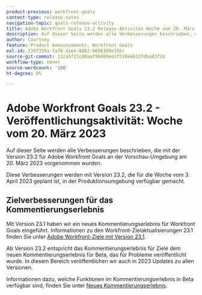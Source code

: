 ```yaml
---
product-previous: workfront-goals
content-type: release-notes
navigation-topic: goals-release-activity
title: Adobe Workfront Goals 23.2 Release-Aktivität Woche vom 20. März 2023
description: Auf dieser Seite werden alle Verbesserungen beschrieben, die mit der Version 23.2 für Adobe Workfront Goals an der Vorschau-Umgebung vorgenommen wurden. Diese Verbesserungen werden in der Woche vom 20. März 2023 in der Produktionsumgebung verfügbar gemacht.
author: Courtney
feature: Product Announcements, Workfront Goals
exl-id: 2397339a-7a78-41ee-8882-0606309e356c
source-git-commit: 112a5f21c80aaf9b689ee1f518ee633fdba82f3d
workflow-type: tm+mt
source-wordcount: '180'
ht-degree: 0%

---
```


# Adobe Workfront Goals 23.2 - Veröffentlichungsaktivität: Woche vom 20. März 2023

Auf dieser Seite werden alle Verbesserungen beschrieben, die mit der Version 23.2 für Adobe Workfront Goals an der Vorschau-Umgebung am 20. März 2023 vorgenommen wurden.

Diese Verbesserungen werden mit Version 23.2, die für die Woche vom 3. April 2023 geplant ist, in der Produktionsumgebung verfügbar gemacht.

## Zielverbesserungen für das Kommentierungserlebnis

Mit Version 23.1 haben wir ein neues Kommentierungserlebnis für Workfront Goals eingeführt. Informationen zu den Workfront-Zielaktualisierungen 23.1 finden Sie unter [Adobe Workfront-Ziele mit Version 23.1](/help/quicksilver/product-announcements/product-releases/goals-release-activity/goals-23-1-release/goals-23-1-release.md).

Ab Version 23.2 entspricht das Kommentierungserlebnis für Ziele dem neuen Kommentierungserlebnis für Beta, das für Probleme veröffentlicht wurde. In diesem Bereich veröffentlichen wir auch in 2023 Updates zu allen Versionen.

Informationen dazu, welche Funktionen im Kommentierungserlebnis in Beta verfügbar sind, finden Sie unter [Neues Kommentierungserlebnis](../../../betas/new-commenting-experience-beta/unified-commenting-experience.md).
